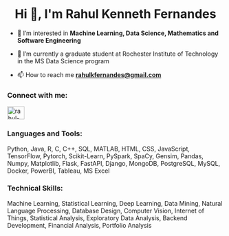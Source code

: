 <h1 align="center">Hi 👋, I'm Rahul Kenneth Fernandes</h1>

- 👀 I’m interested in **Machine Learning, Data Science, Mathematics and Software Engineering**

- 🌱 I’m currently a graduate student at Rochester Institute of Technology in the MS Data Science program

- 📫 How to reach me **rahulkfernandes@gmail.com**

<h3 align="left">Connect with me:</h3>
<p align="left">
<a href="https://linkedin.com/in/rahul-kf" target="blank"><img align="center" src="https://raw.githubusercontent.com/rahuldkjain/github-profile-readme-generator/master/src/images/icons/Social/linked-in-alt.svg" alt="rahul-kf" height="30" width="40" /></a>
</p>

<h3 align="left">Languages and Tools:</h3>
Python, Java, R, C, C++, SQL, MATLAB, HTML, CSS, JavaScript, TensorFlow, Pytorch, Scikit-Learn, PySpark, SpaCy, Gensim, Pandas, Numpy, Matplotlib, Flask, FastAPI, Django, MongoDB, PostgreSQL, MySQL, Docker, PowerBI, Tableau, MS Excel
<h3 align="left">Technical Skills:</h3>
Machine Learning, Statistical Learning, Deep Learning, Data Mining, Natural Language Processing, Database Design, Computer Vision, Internet of Things, Statistical Analysis, Exploratory Data Analysis, Backend Development, Financial Analysis, Portfolio Analysis

